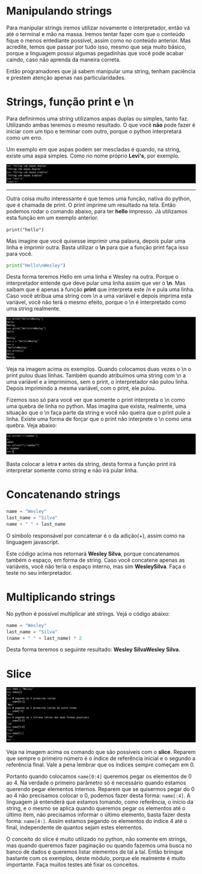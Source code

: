 # Manipulando strings

Para manipular strings iremos utilizar novamente o interpretador, então vá até o terminal e mão na massa. Iremos tentar fazer com que o conteúdo fique o menos entediante possível, assim como no conteúdo anterior. Mas acredite, temos que passar por tudo isso, mesmo que seja muito básico, porque a linguagem possui algumas pegadinhas que você pode acabar caindo, caso não aprenda da maneira correta.

Então programadores que já sabem manipular uma string, tenham paciência e prestem atenção apenas nas particularidades.

# Strings, função print e \n

Para definirmos uma string utilizamos aspas duplas ou simples, tanto faz. Utilizando ambas teremos o mesmo resultado. O que você **não** pode fazer é iniciar com um tipo e terminar com outro, porque o python interpretará como um erro.

Um exemplo em que aspas podem ser mescladas é quando, na string, existe uma aspa simples. Como no nome próprio **Levi's**, por exemplo.

![python_string_aspas](./images/python_string_aspas.png "python_string_aspas")

***

Outra coisa muito interessante é que temos uma função, nativa do python, que é chamada de print. O print imprime um resultado na tela. Então podemos rodar o comando abaixo, para ter **hello** impresso. Já utilizamos esta função em um exemplo anterior.

`print("hello")`

Mas imagine que você quisesse imprimir uma palavra, depois pular uma linha e imprimir outra. Basta utilizar o **\n** para que a função print faça isso para você.

```python
print("Hello\nWesley")
```

Desta forma teremos Hello em uma linha e Wesley na outra. Porque o interpretador entende que deve pular uma linha assim que ver o **\n**. Mas saibam que é apenas a função **print** que interpreta este /n e pula uma linha. Caso você atribua uma string com \n a uma variável e depois imprima esta variável, você não terá o mesmo efeito, porque o \n é interpretado como uma string realmente.

![python_string_print_barran](./images/python_string_print_barran.png "python_string_print_barran")

Veja na imagem acima os exemplos. Quando colocamos duas vezes o \n o print pulou duas linhas. Também quando atribuímos uma string com \n a uma variável e a imprimimos, sem o print, o interpretador não pulou linha. Depois imprimindo a mesma variável, com o print, ele pulou.

Fizemos isso só para você ver que somente o print interpreta o \n como uma quebra de linha no python. Mas imagina que exista, realmente, uma situação que o \n faça parte da string e você não queira que o print pule a linha. Existe uma forma de forçar que o print não interprete o \n como uma quebra. Veja abaixo:

![python_print_r](./images/python_print_r.png "python_print_r")

Basta colocar a letra **r** antes da string, desta forma a função print irá interpretar somente como string e não irá pular linha.

# Concatenando strings

```python
name = "Wesley"
last_name = "Silva"
name + " " + last_name
```

O símbolo responsável por concatenar é o da adição(+), assim como na linguagem javascript.

Este código acima nos retornará **Wesley Silva**, porque concatenamos também o espaço, em forma de string. Caso você concatene apenas as variáveis, você não teria o espaço interno, mas sim **WesleySilva**. Faça o teste no seu interpretador.

# Multiplicando strings

No python é possível multiplicar até strings. Vejá o código abaixo:

```python
name = "Wesley"
last_name = "Silva"
(name + " " + last_name) * 2
```

Desta forma teremos o seguinte resultado: **Wesley SilvaWesley Silva**.

# Slice

![python_slice](./images/python_slice.png "python_slice")

Veja na imagem acima os comando que são possíveis com o **slice**. Reparem que sempre o primeiro número é o índice de referência inicial e o segundo a referência final. Vale a pena lembrar que os índices sempre começam em 0.

Portanto quando colocamos `name[0:4]` queremos pegar os elementos de 0 ao 4. Na verdade o primeiro parâmetro só é necessário quando estamos querendo pegar elementos internos. Reparem que se quisermos pegar do 0 ao 4 não precisamos colocar o 0, podemos fazer desta forma: `name[:4]`. A linguagem já entenderá que estamos tomando, como referência, o início da string, e o mesmo se aplica quando queremos pegar os elementos até o último item, não precisamos informar o último elemento, basta fazer desta forma: `name[4:]`. Assim estamos pegando os elementos do índice 4 até o final, independente de quantos sejam estes elementos.

O conceito do slice é muito utilizado no python, não somente em strings, mas quando queremos fazer paginação ou quando fazemos uma busca no banco de dados e queremos listar elementos de tal a tal. Então brinque bastante com os exemplos, deste módulo, porque ele realmente é muito importante. Faça muitos testes até fixar os conceitos.